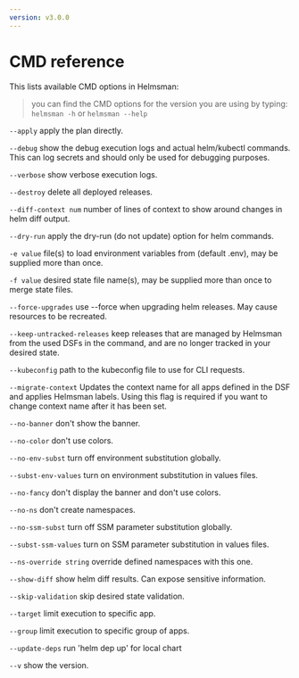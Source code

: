 ```yaml
---
version: v3.0.0
---
```


# CMD reference

This lists available CMD options in Helmsman:

> you can find the CMD options for the version you are using by typing: `helmsman -h` or `helmsman --help`

  `--apply`
        apply the plan directly.

  `--debug`
        show the debug execution logs and actual helm/kubectl commands. This can log secrets and should only be used for debugging purposes.

  `--verbose`
        show verbose execution logs.   

  `--destroy`
        delete all deployed releases.

  `--diff-context num`
        number of lines of context to show around changes in helm diff output.

  `--dry-run`
        apply the dry-run (do not update) option for helm commands.

  `-e value`
        file(s) to load environment variables from (default .env), may be supplied more than once.

  `-f value`
        desired state file name(s), may be supplied more than once to merge state files.

  `--force-upgrades`
        use --force when upgrading helm releases. May cause resources to be recreated.

  `--keep-untracked-releases`
        keep releases that are managed by Helmsman from the used DSFs in the command, and are no longer tracked in your desired state.

  `--kubeconfig`
        path to the kubeconfig file to use for CLI requests.

  `--migrate-context`
        Updates the context name for all apps defined in the DSF and applies Helmsman labels. Using this flag is required if you want to change context name after it has been set.      

  `--no-banner`
        don't show the banner.

  `--no-color`
        don't use colors.

  `--no-env-subst`
        turn off environment substitution globally.

  `--subst-env-values`
        turn on environment substitution in values files.

  `--no-fancy`
        don't display the banner and don't use colors.

  `--no-ns`
        don't create namespaces.

  `--no-ssm-subst`
        turn off SSM parameter substitution globally.

  `--subst-ssm-values`
        turn on SSM parameter substitution in values files.

  `--ns-override string`
        override defined namespaces with this one.

  `--show-diff`
        show helm diff results. Can expose sensitive information.

  `--skip-validation`
        skip desired state validation.

  `--target`
        limit execution to specific app.

  `--group`
        limit execution to specific group of apps.

  `--update-deps`
        run 'helm dep up' for local chart

  `--v`    show the version.
